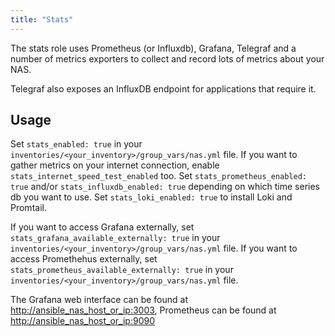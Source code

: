 ```yaml
---
title: "Stats"
---
```


The stats role uses Prometheus (or Influxdb), Grafana, Telegraf and a number of metrics exporters to collect and record lots of metrics about your NAS.

Telegraf also exposes an InfluxDB endpoint for applications that require it.

## Usage

Set `stats_enabled: true` in your `inventories/<your_inventory>/group_vars/nas.yml` file. If you want to gather metrics on your internet connection, enable `stats_internet_speed_test_enabled` too.
Set `stats_prometheus_enabled: true` and/or `stats_influxdb_enabled: true` depending on which time series db you want to use.
Set `stats_loki_enabled: true` to install Loki and Promtail.

If you want to access Grafana externally, set `stats_grafana_available_externally: true` in your `inventories/<your_inventory>/group_vars/nas.yml` file. If you want to access Promethehus externally, set `stats_prometheus_available_externally: true` in your `inventories/<your_inventory>/group_vars/nas.yml` file.

The Grafana web interface can be found at [http://ansible_nas_host_or_ip:3003](http://ansible_nas_host_or_ip:3003), Prometheus can be found at [http://ansible_nas_host_or_ip:9090](http://ansible_nas_host_or_ip:9090)
